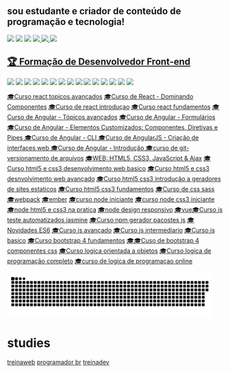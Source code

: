 ## sou estudante e criador de conteúdo de programação e tecnologia!
 
<img src="https://github-readme-stats.vercel.app/api/pin/?username=kkgi2021&repo=kkgi2021&layout=compact&theme=blue-green&show_icons=true" width="270px" />
<img src="https://github-readme-stats.vercel.app/api/top-langs/?username=kkgi2021&layout=compact&theme=blue-green&show_icons=true" width="270px" />
<img src ="https://github-readme-stats.vercel.app/api?username=kkgi2021&layout=compact&theme=blue-green&show_icons=true" width="270px" />


<a href="mailto:cacagimenis@gmail.com" alt="gmail" target="_blank">
<img src="https://img.shields.io/badge/-Gmail-FF0000?--style=flat-square&labelColor=FF0000&logo=gmail&logoColor=white&link=mailto:cacagimenis@gmail.com" />
</a>
<a href="https://wa.me/5591991536740" alt="WhatsApp" target="_blank">
<img src="https://img.shields.io/badge/-WhatsApp-25d366?--style=flat-square&labelColor=25d366&logo=whatsapp&logoColor=white&link=https://wa.me/5591991536740"/>
<a>  
<a href="https://www.linkedin.com/in/claiton-gimenis-644b08148" alt="linkedin" target="_blank">
<img src="https://img.shields.io/badge/-LinkedIn-%230077B5.svg?--style=flat-square&logo=linkedin&logoColor=white">


## [:trophy: Formação de Desenvolvedor Front-end](https://www.treinaweb.com.br/certificado/TRGFXJSV4OKM)   

<img src="https://img.shields.io/badge/Vue.js-35495E?--style=for-the-badge&logo=vuedotjs&logoColor=4FC08D"/> <img src="https://img.shields.io/badge/Webpack-8DD6F9?--style=for-the-badge&logo=Webpack&logoColor=white"/> <img src="https://img.shields.io/badge/Electron-2B2E3A?--style=for-the-badge&logo=electron&logoColor=9FEAF9"/> <img src="https://img.shields.io/badge/ember.js-E04E39?--style=for-the-badge&logo=emberdotjs&logoColor=white" /> <img src="https://img.shields.io/badge/React-20232A?--style=for-the-badge&logo=react&logoColor=61DAFB"/> <img src="https://img.shields.io/badge/AngularJS-E23237?--style=for-the-badge&logo=angularjs&logoColor=white"/> <img src="https://img.shields.io/badge/Git-E34F26?--style=for-the-badge&logo=git&logoColor=white" /> <img src="https://img.shields.io/badge/HTML5-E34F26?--style=for-the-badge&logo=html5&logoColor=white " /> <img src="https://img.shields.io/badge/CSS3-1572B6?--style=for-the-badge&logo=css3&logoColor=white "/> <img src="https://img.shields.io/badge/Sass-CC6699?--style=for-the-badge&logo=sass&logoColor=white" /> <img src="https://img.shields.io/badge/Node.js-43853D?--style=for-the-badge&logo=node.js&logoColor=white" /> <img src="https://img.shields.io/badge/JavaScript-F7DF1E?--style=for-the-badge&logo=javascript&logoColor=black " /> <img src="https://img.shields.io/badge/Bootstrap-563D7C?--style=for-the-badge&logo=bootstrap&logoColor=white " /> <img src="https://img.shields.io/badge/npm-CB3837?--style=for-the-badge&logo=npm&logoColor=white"/> <img src="https://img.shields.io/badge/Jasmine-8A4182?--style=for-the-badge&logo=Jasmine&logoColor=white"/>

  
[:mortar_board:Curso react topicos avançados]( https://www.treinaweb.com.br/certificado/ZTCXO3EWONV4 ) [:mortar_board:Curso de React - Dominando Componentes]( https://www.treinaweb.com.br/certificado/55ERMPTDUXWW ) [:mortar_board:Curso de react introduçao]( https://www.treinaweb.com.br/certificado/ES1SIO1PXNOX ) [:mortar_board:Curso react fundamentos]( https://www.treinaweb.com.br/certificado/01XDMYU1FVQS ) [:mortar_board:Curso de Angular - Tópicos avançados](https://www.treinaweb.com.br/certificado/X5MFWH8JXSMV) [:mortar_board:Curso de Angular - Formulários ](https://www.treinaweb.com.br/certificado/DHKUZ0EVICL6) [:mortar_board:Curso de Angular - Elementos Customizados: Componentes, Diretivas e Pipes ](https://www.treinaweb.com.br/certificado/LVN5IUPPMGHI) [:mortar_board:Curso de Angular - CLI ](https://www.treinaweb.com.br/certificado/XGMAT8JWZ6QE) [:mortar_board:Curso de AngularJS - Criação de interfaces web ](https://www.treinaweb.com.br/certificado/HZCGYM0NMC4Q) [:mortar_board:Curso de Angular - Introdução ](https://www.treinaweb.com.br/certificado/Z6LREIRTXAGO) [:mortar_board:curso de git-versionamento de arquivos](https://www.rlsystem.com.br/consulta-certificado/MjA3NzgtSU5G) [:mortar_board:WEB: HTML5, CSS3, JavaScript & Ajax](http://soft.blue/certificado/55048380530F) [:mortar_board:Curso html5 e css3 desenvolvimento web basico](https://www.treinaweb.com.br/certificado/SYKFTNPVP43L) [:mortar_board:Curso html5 e css3 desnvolvimento web avançado](https://www.treinaweb.com.br/certificado/DMPZKISY2XEO) [:mortar_board:Curso html5 css3 introdução a geradores de sites estaticos](https://www.treinaweb.com.br/certificado/UAINL0OEFEAA) [:mortar_board:Curso html5 css3 fundamentos](https://www.treinaweb.com.br/certificado/TF3QPGXENEYI) [:mortar_board:Curso de css sass](https://www.treinaweb.com.br/certificado/BI8GL2WKRFNG) [:mortar_board:webpack](https://www.treinaweb.com.br/certificado/LLLPWRNPLMCE)
[:mortar_board:ember](https://www.treinaweb.com.br/certificado/MBAZRYSO5YNZ) [:mortar_board:curso node iniciante](https://www.nodestudio.com.br/certificado/58784764) [:mortar_board:curso node css3 iniciante](https://www.nodestudio.com.br/certificado/58784768) [:mortar_board:node html5 e css3 na pratica](https://www.nodestudio.com.br/certificado/58784771) [:mortar_board:node design responsivo](https://www.nodestudio.com.br/certificado/58784772) [:mortar_board:vue](https://www.treinaweb.com.br/certificado/OBROOXOEAGM0 )[:mortar_board:Curso js teste automatizados jasmine](https://www.treinaweb.com.br/certificado/LMGUO95ZPJBG)
[:mortar_board:Curso npm gerador pacostes js](https://www.treinaweb.com.br/certificado/FKTDTTDTZUD5)
[:mortar_board:Novidades ES6](https://www.treinaweb.com.br/certificado/KJT4UDLN2KLW)
[:mortar_board:Curso js avançado](https://www.treinaweb.com.br/certificado/2NSE7ESTLWJH)
[:mortar_board:Curso js intermediario](https://www.treinaweb.com.br/certificado/PF4ZOWXG4XUR)
[:mortar_board:Curso js basico](https://www.treinaweb.com.br/certificado/JX0NUYHQEFN8) 
[:mortar_board:Curso bootstrap 4 fundamentos](https://www.treinaweb.com.br/certificado/MZK6EN9ETOGV)
[:mortar_board::mortar_board:Cuso de bootstrap 4 componentes css](https://www.treinaweb.com.br/certificado/506CDMOTR2NR) 
[:mortar_board:Curso logica orientada a objetos](https://www.treinaweb.com.br/certificado/HXLKIIR0HQ0O)
[:mortar_board:Curso logica de programação completo](https://www.treinaweb.com.br/certificado/IH1JTY14TKGK)
[:mortar_board:curso de logica de programaçao online](https://www.rlsystem.com.br/consulta-certificado/MjA4MDQtSU5G)

  
</a> <img src="https://github.com/kkgi2021/kkgi2021/blob/output/github-contribution-grid-snake.svg" width="480px"/>
 
 # studies
  
[treinaweb](https://github.com/kkgi2021/treinaweb)
[programador br](https://github.com/kkgi2021/exercicios)
[treinadev](https://github.com/kkgi2021/treina-dev)

